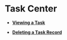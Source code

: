 # Task Center<a name="rds_pg_05_0007"></a>

-   **[Viewing a Task](viewing-a-task-(PostgreSQL).md)**  

-   **[Deleting a Task Record](deleting-a-task-record-(PostgreSQL).md)**  


